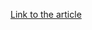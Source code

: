 [Link to the article](https://www.trendmicro.com/en_us/research/21/h/confucius-uses-pegasus-spyware-related-lures-to-target-pakistani.html)
